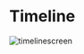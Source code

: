 # Timeline

![timelinescreen](https://github.com/vladlysenka/Timeline/assets/102718510/4d7a7c08-9649-41d2-9135-f9120d5d1082=100x200)
